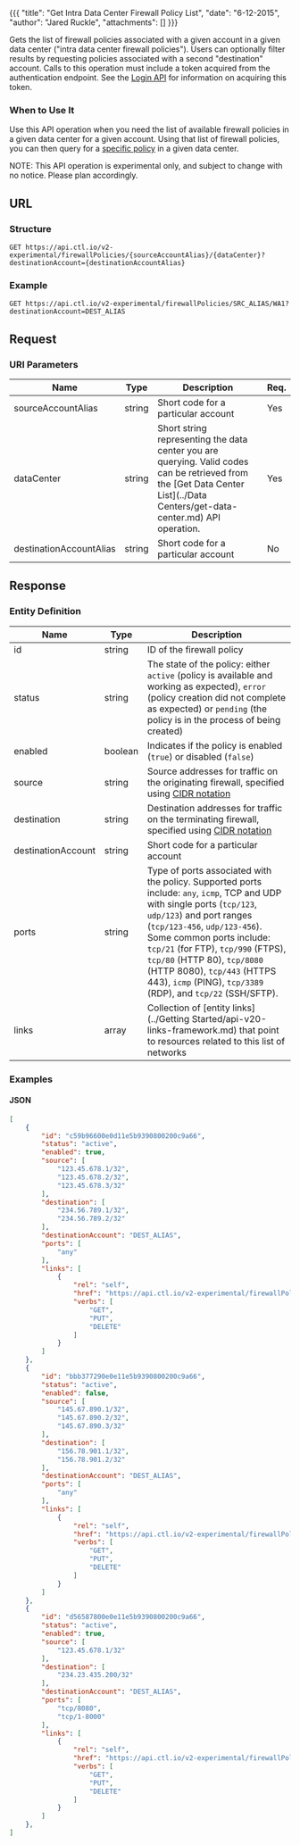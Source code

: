 {{{
  "title": "Get Intra Data Center Firewall Policy List",
  "date": "6-12-2015",
  "author": "Jared Ruckle",
  "attachments": []
}}}

Gets the list of firewall policies associated with a given account in a given data center ("intra data center firewall policies"). Users can optionally filter results by requesting policies associated with a second "destination" account. Calls to this operation must include a token acquired from the authentication endpoint. See the [Login API](../Authentication/login.md) for information on acquiring this token.

### When to Use It

Use this API operation when you need the list of available firewall policies in a given data center for a given account. Using that list of firewall policies, you can then query for a [specific policy](../Networks/get-firewall-policy.md) in a given data center.

  NOTE: This API operation is experimental only, and subject to change with no notice. Please plan accordingly.

## URL

### Structure

    GET https://api.ctl.io/v2-experimental/firewallPolicies/{sourceAccountAlias}/{dataCenter}?destinationAccount={destinationAccountAlias}

### Example

    GET https://api.ctl.io/v2-experimental/firewallPolicies/SRC_ALIAS/WA1?destinationAccount=DEST_ALIAS

## Request

### URI Parameters

| Name | Type | Description | Req. |
| --- | --- | --- | --- |
| sourceAccountAlias | string | Short code for a particular account | Yes |
| dataCenter | string | Short string representing the data center you are querying. Valid codes can be retrieved from the [Get Data Center List](../Data Centers/get-data-center.md) API operation. | Yes |
| destinationAccountAlias | string | Short code for a particular account | No |


## Response

### Entity Definition

| Name | Type | Description |
| --- | --- | --- |
| id | string | ID of the firewall policy  |
| status | string | The state of the policy: either `active` (policy is available and working as expected), `error` (policy creation did not complete as expected) or `pending` (the policy is in the process of being created) |
| enabled | boolean | Indicates if the policy is enabled (`true`) or disabled (`false`) |
| source | string | Source addresses for traffic on the originating firewall, specified using [CIDR notation](http://en.wikipedia.org/wiki/Classless_Inter-Domain_Routing) |
| destination | string | Destination addresses for traffic on the terminating firewall, specified using [CIDR notation](http://en.wikipedia.org/wiki/Classless_Inter-Domain_Routing) |
| destinationAccount | string | Short code for a particular account |
| ports | string | Type of ports associated with the policy. Supported ports include: `any`, `icmp`, TCP and UDP with single ports (`tcp/123`, `udp/123`) and port ranges (`tcp/123-456`, `udp/123-456`). Some common ports include: `tcp/21` (for FTP), `tcp/990` (FTPS), `tcp/80` (HTTP 80), `tcp/8080` (HTTP 8080), `tcp/443` (HTTPS 443), `icmp` (PING), `tcp/3389` (RDP), and `tcp/22` (SSH/SFTP). |
| links | array | Collection of [entity links](../Getting Started/api-v20-links-framework.md) that point to resources related to this list of networks |

### Examples

#### JSON
```json
[
    {
        "id": "c59b96600e0d11e5b9390800200c9a66",
        "status": "active",
        "enabled": true,
        "source": [
            "123.45.678.1/32",
            "123.45.678.2/32",
            "123.45.678.3/32"
        ],
        "destination": [
            "234.56.789.1/32",
            "234.56.789.2/32"
        ],
        "destinationAccount": "DEST_ALIAS",
        "ports": [
            "any"
        ],
        "links": [
            {
                "rel": "self",
                "href": "https://api.ctl.io/v2-experimental/firewallPolicies/SRC_ALIAS/WA1/c59b96600e0d11e5b9390800200c9a66",
                "verbs": [
                    "GET",
                    "PUT",
                    "DELETE"
                ]
            }
        ]
    },
    {
        "id": "bbb377290e0e11e5b9390800200c9a66",
        "status": "active",
        "enabled": false,
        "source": [
            "145.67.890.1/32",
            "145.67.890.2/32",
            "145.67.890.3/32"
        ],
        "destination": [
            "156.78.901.1/32",
            "156.78.901.2/32"
        ],
        "destinationAccount": "DEST_ALIAS",
        "ports": [
            "any"
        ],
        "links": [
            {
                "rel": "self",
                "href": "https://api.ctl.io/v2-experimental/firewallPolicies/SRC_ALIAS/WA1/bbb377290e0e11e5b9390800200c9a66",
                "verbs": [
                    "GET",
                    "PUT",
                    "DELETE"
                ]
            }
        ]
    },
    {
        "id": "d56587800e0e11e5b9390800200c9a66",
        "status": "active",
        "enabled": true,
        "source": [
            "123.45.678.1/32"
        ],
        "destination": [
            "234.23.435.200/32"
        ],
        "destinationAccount": "DEST_ALIAS",
        "ports": [
            "tcp/8080",
            "tcp/1-8000"
        ],
        "links": [
            {
                "rel": "self",
                "href": "https://api.ctl.io/v2-experimental/firewallPolicies/SRC_ALIAS/WA1/d56587800e0e11e5b9390800200c9a66",
                "verbs": [
                    "GET",
                    "PUT",
                    "DELETE"
                ]
            }
        ]
    },
]
```
